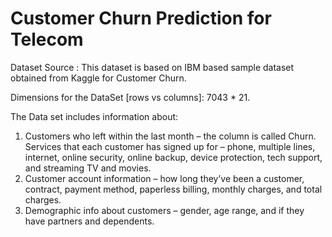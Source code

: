 # Customer Churn Prediction for Telecom

Dataset Source : This dataset is based on IBM based sample dataset obtained from Kaggle for Customer Churn.

Dimensions for the DataSet [rows vs columns]: 7043 * 21.

The Data set includes information about:

1.	Customers who left within the last month – the column is called Churn.
Services that each customer has signed up for – phone, multiple lines, internet, online security, online backup, device protection, tech support, and streaming TV and movies.
2.	Customer account information – how long they’ve been a customer, contract, payment method, paperless billing, monthly charges, and total charges.
3.	Demographic info about customers – gender, age range, and if they have partners and dependents.
